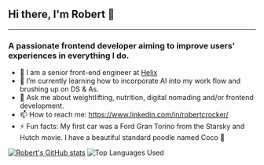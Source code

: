 ## Hi there, I'm Robert 👋

---

### A passionate frontend developer aiming to improve users' experiences in everything I do.

- 🧬 I am a senior front-end engineer at [Helix](helix.com)
- 🌱 I’m currently learning how to incorporate AI into my work flow and brushing up on DS & As.
- 💬 Ask me about weightlifting, nutrition, digital nomading and/or frontend development.
- 📫 How to reach me: https://www.linkedin.com/in/robertcrocker/
- ⚡  Fun facts: My first car was a Ford Gran Torino from the Starsky and Hutch movie. I have a beautiful standard poodle named Coco 🐩

[![Robert's GitHub stats](https://github-readme-stats.vercel.app/api?username=robcrock)](https://github.com/anuraghazra/github-readme-stats&theme=discord_old_blurple&show_icons=true)
![Top Languages Used](https://github-readme-stats.vercel.app/api/top-langs/?username=robcrock&layout=compact&&theme=discord_old_blurple)
